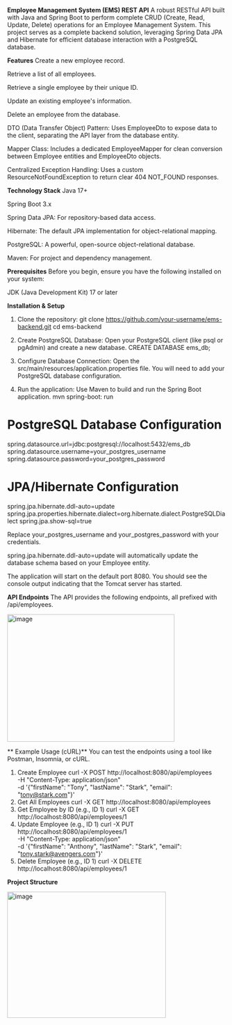 **Employee Management System (EMS) REST API**
A robust RESTful API built with Java and Spring Boot to perform complete CRUD (Create, Read, Update, Delete) operations for an Employee Management System. This project serves as a complete backend solution, leveraging Spring Data JPA and Hibernate for efficient database interaction with a PostgreSQL database.

**Features**
Create a new employee record.

Retrieve a list of all employees.

Retrieve a single employee by their unique ID.

Update an existing employee's information.

Delete an employee from the database.

DTO (Data Transfer Object) Pattern: Uses EmployeeDto to expose data to the client, separating the API layer from the database entity.

Mapper Class: Includes a dedicated EmployeeMapper for clean conversion between Employee entities and EmployeeDto objects.

Centralized Exception Handling: Uses a custom ResourceNotFoundException to return clear 404 NOT_FOUND responses.

**Technology Stack**
Java 17+

Spring Boot 3.x

Spring Data JPA: For repository-based data access.

Hibernate: The default JPA implementation for object-relational mapping.

PostgreSQL: A powerful, open-source object-relational database.

Maven: For project and dependency management.

**Prerequisites**
Before you begin, ensure you have the following installed on your system:

JDK (Java Development Kit) 17 or later

**Installation & Setup**
1. Clone the repository:
git clone https://github.com/your-username/ems-backend.git
cd ems-backend

2. Create PostgreSQL Database: Open your PostgreSQL client (like psql or pgAdmin) and create a new database.
CREATE DATABASE ems_db;

3. Configure Database Connection: Open the src/main/resources/application.properties file. You will need to add your PostgreSQL database configuration.

4. Run the application: Use Maven to build and run the Spring Boot application.
mvn spring-boot: run

# PostgreSQL Database Configuration
spring.datasource.url=jdbc:postgresql://localhost:5432/ems_db
spring.datasource.username=your_postgres_username
spring.datasource.password=your_postgres_password


# JPA/Hibernate Configuration
spring.jpa.hibernate.ddl-auto=update
spring.jpa.properties.hibernate.dialect=org.hibernate.dialect.PostgreSQLDialect
spring.jpa.show-sql=true

Replace your_postgres_username and your_postgres_password with your credentials.

spring.jpa.hibernate.ddl-auto=update will automatically update the database schema based on your Employee entity.

The application will start on the default port 8080. You should see the console output indicating that the Tomcat server has started.

**API Endpoints**
The API provides the following endpoints, all prefixed with /api/employees.

<img width="385" height="293" alt="image" src="https://github.com/user-attachments/assets/5d972692-e40b-4ea5-95ea-a843cc5690ee" />


** Example Usage (cURL)**
You can test the endpoints using a tool like Postman, Insomnia, or cURL.

1. Create Employee
curl -X POST http://localhost:8080/api/employees \
-H "Content-Type: application/json" \
-d '{"firstName": "Tony", "lastName": "Stark", "email": "tony@stark.com"}'
2. Get All Employees
curl -X GET http://localhost:8080/api/employees
3. Get Employee by ID (e.g., ID 1)
curl -X GET http://localhost:8080/api/employees/1
4. Update Employee (e.g., ID 1)
curl -X PUT http://localhost:8080/api/employees/1 \
-H "Content-Type: application/json" \
-d '{"firstName": "Anthony", "lastName": "Stark", "email": "tony.stark@avengers.com"}'
5. Delete Employee (e.g., ID 1)
curl -X DELETE http://localhost:8080/api/employees/1

**Project Structure**

<img width="365" height="290" alt="image" src="https://github.com/user-attachments/assets/f19b0173-dcc7-459c-9b57-3c46e353e41c" />


